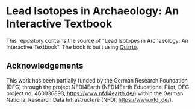 # Lead Isotopes in Archaeology: An Interactive Textbook

This repository contains the source of "Lead Isotopes in Archaeology: An Interactive Textbook". The book is built using [Quarto](https://quarto.org/). 

## Acknowledgements 
This work has been partially funded by the German Research Foundation (DFG) through the project NFDI4Earth (NFDI4Earth Educational Pilot, DFG project no. 460036893, <https://www.nfdi4earth.de/>) within the German National Research Data Infrastructure (NFDI, <https://www.nfdi.de/>). 